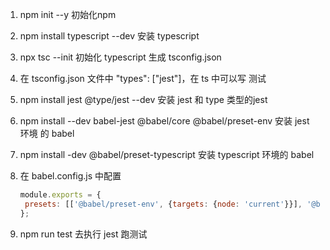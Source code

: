 1. npm init --y 初始化npm

2. npm install typescript --dev 安装 typescript

3. npx tsc --init 初始化 typescript 生成 tsconfig.json

4. 在 tsconfig.json 文件中 "types": ["jest"]，在 ts 中可以写 测试

5. npm install jest @type/jest --dev 安装 jest 和 type 类型的jest

6. npm install --dev babel-jest @babel/core @babel/preset-env 安装 jest 环境 的 babel

7. npm install -dev @babel/preset-typescript 安装 typescript 环境的 babel

8. 在 babel.config.js 中配置

   ```javascript
   module.exports = {
    presets: [['@babel/preset-env', {targets: {node: 'current'}}], '@babel/preset-typescript'],
   };
   ```

9. npm run test 去执行 jest 跑测试
